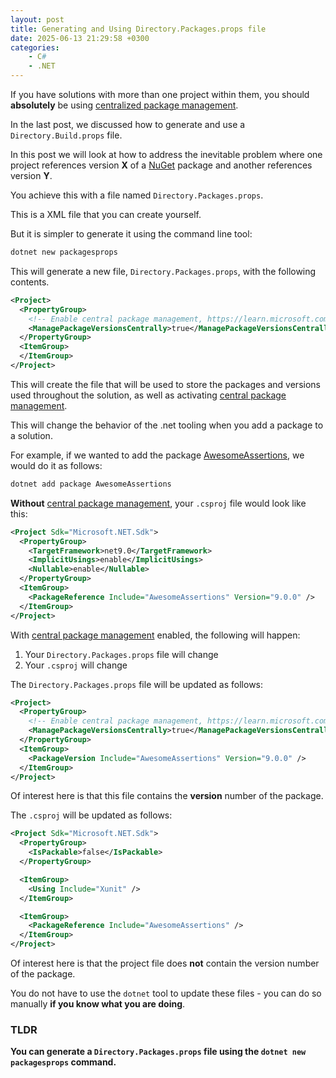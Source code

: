 ```yaml
---
layout: post
title: Generating and Using Directory.Packages.props file
date: 2025-06-13 21:29:58 +0300
categories:
    - C#
    - .NET
---
```


If you have solutions with more than one project within them, you should **absolutely** be using [centralized package management](https://learn.microsoft.com/en-us/nuget/consume-packages/central-package-management).

In the last post, we discussed how to generate and use a `Directory.Build.props` file.

In this post we will look at how to address the inevitable problem where one project references version **X** of a [NuGet](https://www.nuget.org/) package and another references version **Y**.

You achieve this with a file named `Directory.Packages.props`.

This is a XML file that you can create yourself.

But it is simpler to generate it using the command line tool:

```bash
dotnet new packagesprops
```

This will generate a new file, `Directory.Packages.props`, with the following contents.

```xml
<Project>
  <PropertyGroup>
    <!-- Enable central package management, https://learn.microsoft.com/en-us/nuget/consume-packages/Central-Package-Management -->
    <ManagePackageVersionsCentrally>true</ManagePackageVersionsCentrally>
  </PropertyGroup>
  <ItemGroup>
  </ItemGroup>
</Project>
```

This will create the file that will be used to store the packages and versions used throughout the solution, as well as activating [central package management](https://learn.microsoft.com/en-us/nuget/consume-packages/central-package-management).

This will change the behavior of the .net tooling when you add a package to a solution.

For example, if we wanted to add the package [AwesomeAssertions](https://www.nuget.org/packages/AwesomeAssertions), we would do it as follows:

```bash
dotnet add package AwesomeAssertions
```

**Without** [central package management](https://learn.microsoft.com/en-us/nuget/consume-packages/central-package-management), your `.csproj` file would look like this:

```xml
<Project Sdk="Microsoft.NET.Sdk">
  <PropertyGroup>
    <TargetFramework>net9.0</TargetFramework>
    <ImplicitUsings>enable</ImplicitUsings>
    <Nullable>enable</Nullable>
  </PropertyGroup>
  <ItemGroup>
    <PackageReference Include="AwesomeAssertions" Version="9.0.0" />
  </ItemGroup>
</Project>
```

With [central package management](https://learn.microsoft.com/en-us/nuget/consume-packages/central-package-management) enabled, the following will happen:

1. Your `Directory.Packages.props` file will change
2. Your `.csproj` will change

The `Directory.Packages.props` file will be updated as follows:

```xml
<Project>
  <PropertyGroup>
    <!-- Enable central package management, https://learn.microsoft.com/en-us/nuget/consume-packages/Central-Package-Management -->
    <ManagePackageVersionsCentrally>true</ManagePackageVersionsCentrally>
  </PropertyGroup>
  <ItemGroup>
    <PackageVersion Include="AwesomeAssertions" Version="9.0.0" />
  </ItemGroup>
</Project>
```

Of interest here is that this file contains the **version** number of the package.

The `.csproj` will be updated as follows:

```xml
<Project Sdk="Microsoft.NET.Sdk">
  <PropertyGroup>
    <IsPackable>false</IsPackable>
  </PropertyGroup>

  <ItemGroup>
    <Using Include="Xunit" />
  </ItemGroup>

  <ItemGroup>
    <PackageReference Include="AwesomeAssertions" />
  </ItemGroup>
</Project>
```

Of interest here is that the project file does **not** contain the version number of the package.

You do not have to use the `dotnet` tool to update these files - you can do so manually **if you know what you are doing**.

### TLDR

**You can generate a `Directory.Packages.props` file using the `dotnet new packagesprops` command.**
